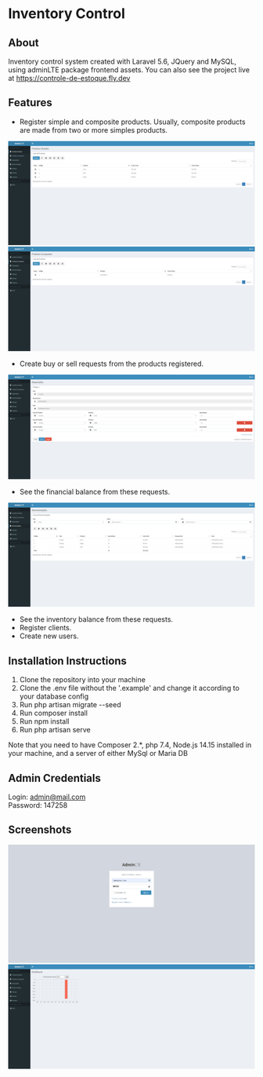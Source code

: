 # Inventory Control

## About

Inventory control system created with Laravel 5.6, JQuery and MySQL, using adminLTE package frontend assets. You can also see the project live at https://controle-de-estoque.fly.dev

## Features

- Register simple and composite products. Usually, composite products are made from two or more simples products.

![produtos_simples](https://github.com/gsilverio7/controle-de-estoque/blob/main/screenshots/produtos_simples.png)
![produtos_compostos](https://github.com/gsilverio7/controle-de-estoque/blob/main/screenshots/produtos_compostos.png)

- Create buy or sell requests from the products registered.

![requisicao](https://github.com/gsilverio7/controle-de-estoque/blob/main/screenshots/requisicao.png)

- See the financial balance from these requests.

![movimentacoes](https://github.com/gsilverio7/controle-de-estoque/blob/main/screenshots/movimentacoes.png)

- See the inventory balance from these requests.
- Register clients.
- Create new users.

## Installation Instructions

1. Clone the repository into your machine
2. Clone the .env file without the '.example' and change it according to your database config
3. Run php artisan migrate --seed
4. Run composer install
5. Run npm install 
6. Run php artisan serve

Note that you need to have Composer 2.*, php 7.4, Node.js 14.15 installed in your machine, and a server of either MySql or Maria DB

## Admin Credentials

Login: admin@mail.com  
Password: 147258

## Screenshots

![login](https://github.com/gsilverio7/controle-de-estoque/blob/main/screenshots/login.png)
![dashboard](https://github.com/gsilverio7/controle-de-estoque/blob/main/screenshots/dashboard.png)

